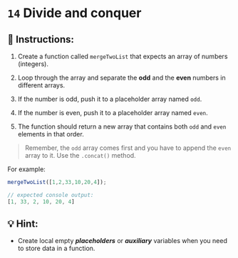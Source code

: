 # `14` Divide and conquer

## 📝 Instructions:

1. Create a function called `mergeTwoList` that expects an array of numbers (integers).

2. Loop through the array and separate the **odd** and the **even** numbers in different arrays.

3. If the number is odd, push it to a placeholder array named `odd`.

4. If the number is even, push it to a placeholder array named `even`.

5. The function should return a new array that contains both `odd` and `even` elements in that order.
   
> Remember, the `odd` array comes first and you have to append the `even` array to it. Use the `.concat()` method.  

For example:

```js
mergeTwoList([1,2,33,10,20,4]);

// expected console output:
[1, 33, 2, 10, 20, 4]
```

## 💡 Hint:

+ Create local empty ***placeholders*** or ***auxiliary*** variables when you need to store data in a function.
